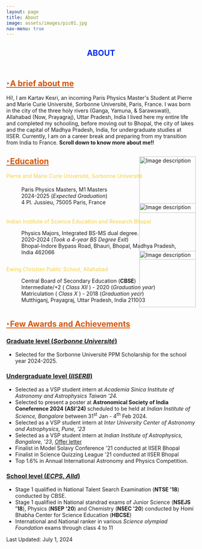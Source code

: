 ```yaml
---
layout: page
title: About
image: assets/images/pic01.jpg
nav-menu: true
---
```


<!-- Main -->
<div id="main" class="alt">

<!-- One -->
<section id="one">
	<div class="inner">
		<header class="major">
			<h1><font color="##5B2C6F">ABOUT</font></h1>
		</header>

<!-- Content -->
<h2 id="content"><font color="#D35400"><u><span>&#8227;</span>A brief about me</u></font></h2>
<p>Hi!, I am Kartav Kesri, an incoming Paris Physics Master's Student at Pierre and Marie Curie Universit&eacute;, Sorbonne Universit&eacute;, Paris, France. I was born in the city of the three holy rivers (Ganga, Yamuna, & Sarawswati), Allahabad (Now, Prayagraj), Uttar Pradesh, India I lived here my entire life and completed my schooling, before moving out to Bhopal, the city of lakes and the capital of Madhya Pradesh, India, for undergraduate studies at IISER. Currently, I am on a career break and preparing from my transition from India to France. <b>Scroll down to know more about me!!</b></p> 

<h2 id="content"><font color="#D35400"><u><span>&#8227;</span>Education</u></font></h2>
		<dl>
		<dt><font color="#F4D03F">Pierre and Marie Curie Universit&eacute;, Sorbonne Universit&eacute;</font></dt>
		<dd>
			<div style="display: flex; align-items: center;">
			<div style="flex-grow: 1;">
				<p>Paris Physics Masters, M1 Masters <br/> 2024-2025 (<i>Expected Graduation</i>) <br />4 Pl. Jussieu, 75005 Paris, France  
				</p>
			</div>
			<div style="flex-shrink: 0; margin-left: -100px; margin-top: -60px;">
				<img src="{% link assets/images/sorbonne.png %}" alt="Image description" style="width: 150px; height: auto;">
			</div>
			</div>
		</dd>
		</dl>
		<dl>
		<dt><font color="#F4D03F">Indian Institute of Science Education and Research Bhopal</font></dt>
		<dd>
			<div style="display: flex; align-items: center;">
			<div style="flex-grow: 1;">
				<p>Physics Majors, Integrated BS-MS dual degree. <br/> 2020-2024 (<i>Took a 4-year BS Degree Exit</i>) <br />Bhopal-Indore Bypass Road, Bhauri, Bhopal, Madhya Pradesh, India 462066  
				</p>
			</div>
			<div style="flex-shrink: 0; margin-left: -100px; margin-top: -60px;">
				<img src="{% link assets/images/iiserb.jpeg %}" alt="Image description" style="width: 150px; height: auto;">
			</div>
			</div>
		</dd>
		</dl>
		<dl>
		<dt><font color="#F4D03F">Ewing Christian Public School, Allahabad</font></dt>
		<dd>
			<div style="display: flex; align-items: center;">
			<div style="flex-grow: 1;">
				<p>Central Board of Secondary Education (<b>CBSE</b>) <br /> Intermediate/+2 (<i> Class XII </i>) - 2020 (<i>Graduation year</i>) <br /> Matriculation (<i> Class X </i>) - 2018 (<i>Graduation year</i>) <br /> Mutthiganj, Prayagraj, Uttar Pradesh, India 211003
				</p>
			</div>
			<div style="flex-shrink: 0; margin-left: -100px; margin-top: -60px;">
				<img src="{% link assets/images/ecps.jpeg %}" alt="Image description" style="width: 150px; height: auto;">
			</div>
			</div>
		</dd>
		</dl>


<h2 id="content"><font color="#D35400"><u><span>&#8227;</span>Few Awards and Achievements</u></font></h2>
<!-- Lists -->
<h3><u>Graduate level (<i>Sorbonne Universit&eacute;</i>)</u></h3>
<div class="row">
	<div class="12u 12u$(medium)">
		<ul>
			<li>Selected for the Sorbonne Universit&eacute; PPM Scholarship for the school year 2024-2025.</li>
		</ul>
	</div>
</div>

<h3><u>Undergraduate level (<i>IISERB</i>)</u></h3>
<div class="row">
	<div class="12u 12u$(medium)">
		<ul>
			<li>Selected as a VSP student intern at <i> Academia Sinica Institute of Astronomy and Astrophysics Taiwan '24.</i></li>
			<li>Selected to present a poster at <b> Astronomical Society of India Coneference 2024 (ASI'24) </b> scheduled to be held at <i>Indian Institute of Science, Bangalore </i> between 31<sup>st</sup> Jan - 4<sup>th</sup> Feb 2024.</li>
			<li>Selected as a VSP student intern at <i>Inter University Center of Astronomy and Astrophysics, Pune, '23 </i></li>
			<li>Selected as a VSP student intern at <i>Indian Institute of Astrophysics, Bangalore, '23</i>, <a href="https://drive.google.com/file/d/1Rm5TE16ZV34OoNVVI_8i64qSaOgeykiZ/view">Offer letter</a></li>
			<li>Finalist in Model Solavy Conference '21 conducted at IISER Bhopal</li>
			<li>Finalist in Science Quizzing League '21 conducted at IISER Bhopal</li>
			<li> Top 1.6% in Annual International Astronomy and Physics Competition. </li>
		</ul>
	</div>
</div>

<h3><u>School level (<i>ECPS, Alld</i>)</u></h3>
<div class="row">
	<div class="12u 12u$(medium)">
		<ul>
			<li> Stage 1 qualified in National Talent Search Examination (<b>NTSE '18</b>) conducted by CBSE. </li>
			<li>Stage 1 qualified in National standrad exams of Junior Science (<b>NSEJS '18</b>), Physics (<b>NSEP '20</b>) and Chemistry (<b>NSEC '20</b>) conducted by Homi Bhabha Center for Science Education (<b>HBCSE</b>) </li>
			<li>International and National ranker in various <i> Science olympiad Foundation</i> exams through class 4 to 11</li>			
		</ul>
	</div>
</div>

Last Updated: July 1, 2024